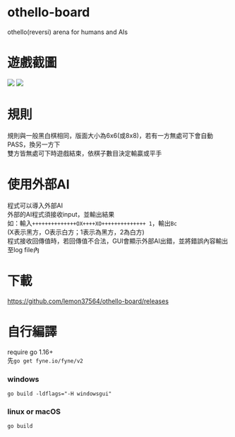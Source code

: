 # othello-board
othello(reversi) arena for humans and AIs

# 遊戲截圖
![](https://user-images.githubusercontent.com/65079334/120734562-a9e3ce80-c51b-11eb-8590-6033cb762637.png)
![](https://user-images.githubusercontent.com/65079334/120681698-39629080-c4ce-11eb-8064-37293704bf51.png)

# 規則
規則與一般黑白棋相同，版面大小為6x6(或8x8)，若有一方無處可下會自動PASS，換另一方下  
雙方皆無處可下時遊戲結束，依棋子數目決定輸贏或平手  

# 使用外部AI
程式可以導入外部AI  
外部的AI程式須接收input，並輸出結果  
如：輸入```++++++++++++++OX++++XO++++++++++++++ 1```，輸出```Bc```  
(X表示黑方，O表示白方；1表示為黑方，2為白方)  
程式接收回傳值時，若回傳值不合法，GUI會顯示外部AI出錯，並將錯誤內容輸出至log file內  

# 下載
https://github.com/lemon37564/othello-board/releases

# 自行編譯
require go 1.16+  
先```go get fyne.io/fyne/v2```
### windows
```go build -ldflags="-H windowsgui"```  
### linux or macOS
```go build```  
